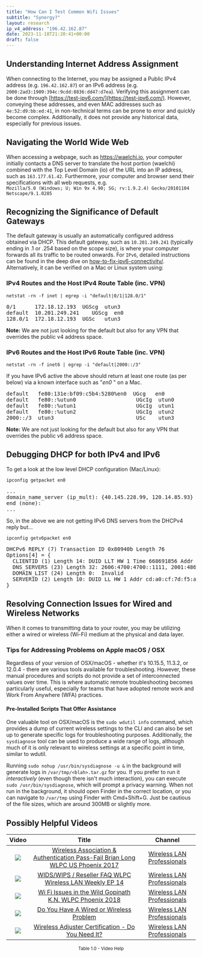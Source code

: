 ```yaml
---
title: "How Can I Test Common Wifi Issues"
subtitle: "Synergy?"
layout: research
ip_v4_address: "196.42.162.87"
date: 2023-11-18T21:20:41+00:00
draft: false
---
```


## Understanding Internet Address Assignment

When connecting to the Internet, you may be assigned a Public IPv4 address (e.g. ```196.42.162.87```) or an IPv6 address (e.g. ```2000:2ad3:1909:394c:9cdd:8836:dd47:d7ea```). Verifying this assignment can be done through [https://test-ipv6.com/](https://test-ipv6.com/). However, conveying these addresses, and even MAC addresses such as ```4e:52:d9:bb:ed:41```, in non-technical terms can be prone to error and quickly become complex. Additionally, it does not provide any historical data, especially for previous issues.
## Navigating the World Wide Web
When accessing a webpage, such as https://waelchi.io, your computer initially contacts a DNS server to translate the host portion (waelchi) combined with the Top Level Domain (io) of the URL into an IP address, such as ```163.177.61.42```. Furthermore, your computer and browser send their specifications with all web requests, e.g. <br>```Mozilla/5.0 (Windows; U; Win 9x 4.90; SG; rv:1.9.2.4) Gecko/20101104 Netscape/9.1.0285```
## Recognizing the Significance of Default Gateways
The default gateway is usually an automatically configured address obtained via DHCP. This default gateway, such as ```10.201.249.241``` (typically ending in .1 or .254 based on the scope size), is where your computer forwards all its traffic to be routed onwards. For ```IPv6```, detailed instructions can be found in the deep dive on [how-to-fix-ipv6-connectivity/](/blog/how-to-fix-ipv6-connectivity/). Alternatively, it can be verified on a Mac or Linux system using:
<br>
### IPv4 Routes and the Host IPv4 Route Table (inc. VPN)
```netstat -rn -f inet | egrep -i "default|0/1|128.0/1"```

<pre>
0/1      172.18.12.193  UGScg  utun3
default  10.201.249.241    UGScg  en0
128.0/1  172.18.12.193  UGSc   utun3</pre>

**Note:** We are not just looking for the default but also for any VPN that overrides the public v4 address space.

### IPv6 Routes and the Host IPv6 Route Table (inc. VPN)
```netstat -rn -f inet6 | egrep -i "default|2000::/3"```

If you have IPv6 active the above should return at least one route (as per below) via a known interface such as "_en0_ " on a Mac. 

<pre>
default   fe80:131e:bf09:c5b4:5280%en0  UGcg   en0
default   fe80::%utun0                   UGcIg  utun0
default   fe80::%utun1                   UGcIg  utun1
default   fe80::%utun2                   UGcIg  utun2
2000::/3  utun3                          USc    utun3</pre>

**Note:** We are not just looking for the default but also for any VPN that overrides the public v6 address space.
<br>

## Debugging DHCP for both IPv4 and IPv6

To get a look at the low level DHCP configuration (Mac/Linux): 

```ipconfig getpacket en0```

<pre>
...
domain_name_server (ip_mult): {40.145.228.99, 120.14.85.93}
end (none):
...</pre>

So, in the above we are not getting IPv6 DNS servers from the DHCPv4 reply but...

```ipconfig getv6packet en0```

<pre>
DHCPv6 REPLY (7) Transaction ID 0x80940b Length 76
Options[4] = {
  CLIENTID (1) Length 14: DUID LLT HW 1 Time 668691856 Addr 4e:52:d9:bb:ed:41
  DNS_SERVERS (23) Length 32: 2606:4700:4700::1111, 2001:4860:4860::8844
  DOMAIN_LIST (24) Length 0:  Invalid
  SERVERID (2) Length 10: DUID LL HW 1 Addr cd:a0:cf:7d:f5:a5
}</pre>




## Resolving Connection Issues for Wired and Wireless Networks
When it comes to transmitting data to your router, you may be utilizing either a wired or wireless (Wi-Fi) medium at the physical and data layer.
### Tips for Addressing Problems on Apple macOS / OSX
Regardless of your version of OSX/macOS - whether it's 10.15.5, 11.3.2, or 12.0.4 - there are various tools available for troubleshooting. However, these manual procedures and scripts do not provide a set of interconnected values over time. This is where automatic remote troubleshooting becomes particularly useful, especially for teams that have adopted remote work and Work From Anywhere (WFA) practices.
#### Pre-Installed Scripts That Offer Assistance
One valuable tool on OSX/macOS is the `sudo wdutil info` command, which provides a dump of current wireless settings to the CLI and can also be set up to generate specific logs for troubleshooting purposes. Additionally, the `sysdiagnose` tool can be used to produce a wide range of logs, although much of it is only relevant to wireless settings at a specific point in time, similar to wdutil.

Running `sudo nohup /usr/bin/sysdiagnose -u &` in the background will generate logs in `/var/tmp/<blah>.tar.gz` for you. If you prefer to run it *interactively* (even though there isn't much interaction), you can execute `sudo /usr/bin/sysdiagnose`, which will prompt a privacy warning. When not run in the background, it should open Finder in the correct location, or you can navigate to `/var/tmp` using Finder with Cmd+Shift+G. Just be cautious of the file sizes, which are around 300MB or slightly more.
## Possibly Helpful Videos

<link href="/plugins/lity/css/lity.min.css" rel="stylesheet">
<script src="/plugins/lity/js/lity.min.js"></script>
<div class="table1-start"></div>

|Video | Title | Channel |
| :---: | :---: | :---: |
|<a href="https://www.youtube.com/watch?v=EWURmcra5_4" data-lity><img src="https://i.ytimg.com/vi/EWURmcra5_4/default.jpg" class="img-fluid"></a>|<a href="https://www.youtube.com/watch?v=EWURmcra5_4" data-lity>Wireless Association &amp; Authentication Pass-Fail   Brian Long   WLPC US Phoenix 2017</a>|<a target="_blank" href="https://www.youtube.com/channel/UCIzBSS46vcqhwmBZ7ZpY-yg" >Wireless LAN Professionals</a>|
|<a href="https://www.youtube.com/watch?v=Xf7gieMiqGU" data-lity><img src="https://i.ytimg.com/vi/Xf7gieMiqGU/default.jpg" class="img-fluid"></a>|<a href="https://www.youtube.com/watch?v=Xf7gieMiqGU" data-lity>WIDS/WIPS / Reseller FAQ   WLPC Wireless LAN Weekly EP 14</a>|<a target="_blank" href="https://www.youtube.com/channel/UCIzBSS46vcqhwmBZ7ZpY-yg" >Wireless LAN Professionals</a>|
|<a href="https://www.youtube.com/watch?v=XIgyJ0f8Zl4" data-lity><img src="https://i.ytimg.com/vi/XIgyJ0f8Zl4/default.jpg" class="img-fluid"></a>|<a href="https://www.youtube.com/watch?v=XIgyJ0f8Zl4" data-lity>Wi Fi Issues in the Wild   Gopinath K.N.   WLPC Phoenix 2018</a>|<a target="_blank" href="https://www.youtube.com/channel/UCIzBSS46vcqhwmBZ7ZpY-yg" >Wireless LAN Professionals</a>|
|<a href="https://www.youtube.com/watch?v=AJ29knJ5Rsk" data-lity><img src="https://i.ytimg.com/vi/AJ29knJ5Rsk/default.jpg" class="img-fluid"></a>|<a href="https://www.youtube.com/watch?v=AJ29knJ5Rsk" data-lity>Do You Have A Wired or Wireless Problem</a>|<a target="_blank" href="https://www.youtube.com/channel/UCIzBSS46vcqhwmBZ7ZpY-yg" >Wireless LAN Professionals</a>|
|<a href="https://www.youtube.com/watch?v=PVa0C60HgyM" data-lity><img src="https://i.ytimg.com/vi/PVa0C60HgyM/default.jpg" class="img-fluid"></a>|<a href="https://www.youtube.com/watch?v=PVa0C60HgyM" data-lity>Wireless Adjuster Certification - Do You Need It?</a>|<a target="_blank" href="https://www.youtube.com/channel/UCIzBSS46vcqhwmBZ7ZpY-yg" >Wireless LAN Professionals</a>|

<center><small>Table 1.0 - Video Help</small></center>
 <br>
<div class="table1-end"></div>
<script type="text/javascript">
(function() {
    $('div.table1-start').nextUntil('div.table1-end', 'table').addClass('table thead-dark table-striped table-responsive rounded').attr('id', 't1');
    $('#t1').find('thead').addClass('thead-dark');
})();
</script>
